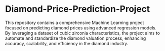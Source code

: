 # Diamond-Price-Prediction-Project
This repository contains a comprehensive Machine Learning project focused on predicting diamond prices using advanced regression models. By leveraging a dataset of cubic zirconia characteristics, the project aims to automate and standardize the diamond valuation process, enhancing accuracy, scalability, and efficiency in the diamond industry.
